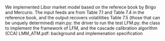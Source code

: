 We implemented Libor market model based on the referece book by Brigo and Mercurio.
The input feeds are from Table 7.1 and Table 7.4 in the reference book, and the output recovers volatilities Table 7.5 (those that can be unquely determined)
main.py:  the driver to run the test
LFM.py:   the class to implement the framework of LFM, and the cascade calibration algorithm (CCA)
LMM_ATM.pdf:  background and implemenation specification
